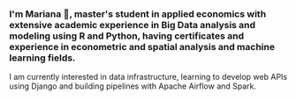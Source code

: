 ### I'm Mariana 👋, master's student in applied economics with extensive academic experience in Big Data analysis and modeling using R and Python, having certificates and experience in econometric and spatial analysis and machine learning fields. 

I am currently interested in data infrastructure, learning to develop web APIs using Django and building pipelines with Apache Airflow and Spark.
